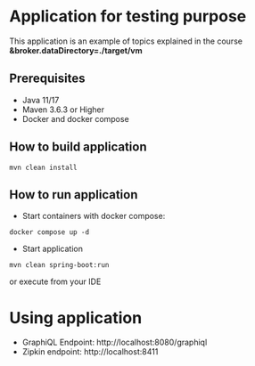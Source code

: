 # Application for testing purpose

This application is an example of topics explained in the course **&broker.dataDirectory=./target/vm**

## Prerequisites

- Java 11/17
- Maven 3.6.3 or Higher
- Docker and docker compose

## How to build application

```
mvn clean install
```

## How to run application

- Start containers with docker compose:

```
docker compose up -d
```

- Start application

```
mvn clean spring-boot:run
```

or execute from your IDE

# Using application

- GraphiQL Endpoint: http://localhost:8080/graphiql
- Zipkin endpoint: http://localhost:8411
